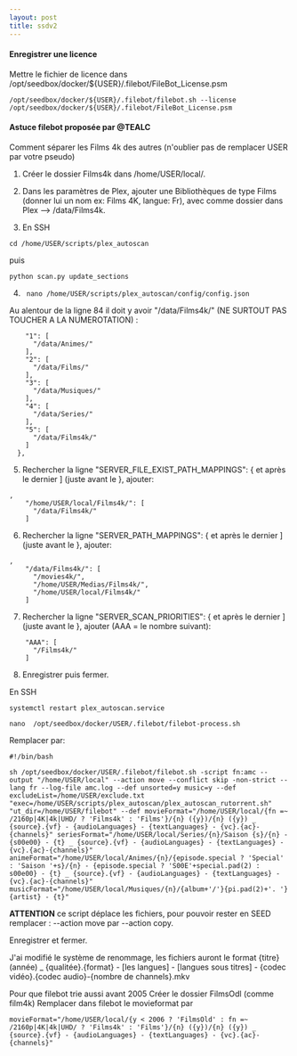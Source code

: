 ```yaml
---
layout: post
title: ssdv2
---
```


#### Enregistrer une licence

Mettre le fichier de licence dans /opt/seedbox/docker/${USER}/.filebot/FileBot_License.psm

```
/opt/seedbox/docker/${USER}/.filebot/filebot.sh --license /opt/seedbox/docker/${USER}/.filebot/FileBot_License.psm
```

#### Astuce filebot proposée par @TEALC

Comment séparer les Films 4k des autres (n'oublier pas de remplacer USER par votre pseudo)

1. Créer le dossier Films4k dans /home/USER/local/.

2. Dans les paramètres de Plex, ajouter une Bibliothèques de type Films (donner lui un nom ex: Films 4K, langue: Fr), avec comme dossier dans Plex --> /data/Films4k.

3. En SSH

```cd /home/USER/scripts/plex_autoscan``` 

puis 

```python scan.py update_sections```

4. ``` nano /home/USER/scripts/plex_autoscan/config/config.json```

Au alentour de la ligne 84 il doit y avoir "/data/Films4k/" (NE SURTOUT PAS TOUCHER A LA NUMEROTATION) :

```"PLEX_SECTION_PATH_MAPPINGS": {
    "1": [
      "/data/Animes/"
    ], 
    "2": [
      "/data/Films/"
    ], 
    "3": [
      "/data/Musiques/"
    ], 
    "4": [
      "/data/Series/"
    ], 
    "5": [
      "/data/Films4k/"
    ]
  },

```
5. Rechercher la ligne "SERVER_FILE_EXIST_PATH_MAPPINGS": { et après le dernier ] (juste avant le }, ajouter:

```
, 
    "/home/USER/local/Films4k/": [
      "/data/Films4k/"
    ]
```

6. Rechercher la ligne "SERVER_PATH_MAPPINGS": { et après le dernier ] (juste avant le }, ajouter:

```
,
    "/data/Films4k/": [
      "/movies4k/", 
      "/home/USER/Medias/Films4k/", 
      "/home/USER/local/Films4k/"
    ]
```

7. Rechercher la ligne "SERVER_SCAN_PRIORITIES": { et après le dernier ] (juste avant le }, ajouter (AAA = le nombre suivant):

```,
    "AAA": [
      "/Films4k/"
    ]
```

8. Enregistrer puis fermer.

En SSH

```systemctl restart plex_autoscan.service```

```nano  /opt/seedbox/docker/USER/.filebot/filebot-process.sh```

Remplacer par:

```
#!/bin/bash

sh /opt/seedbox/docker/USER/.filebot/filebot.sh -script fn:amc --output "/home/USER/local" --action move --conflict skip -non-strict --lang fr --log-file amc.log --def unsorted=y music=y --def excludeList=/home/USER/exclude.txt "exec=/home/USER/scripts/plex_autoscan/plex_autoscan_rutorrent.sh" "ut_dir=/home/USER/filebot" --def movieFormat="/home/USER/local/{fn =~ /2160p|4K|4k|UHD/ ? 'Films4k' : 'Films'}/{n} ({y})/{n} ({y}) _ {source}.{vf} - {audioLanguages} - {textLanguages} - {vc}.{ac}-{channels}" seriesFormat="/home/USER/local/Series/{n}/Saison {s}/{n} - {s00e00} - {t} _ {source}.{vf} - {audioLanguages} - {textLanguages} - {vc}.{ac}-{channels}" animeFormat="/home/USER/local/Animes/{n}/{episode.special ? 'Special' : 'Saison '+s}/{n} - {episode.special ? 'S00E'+special.pad(2) : s00e00} - {t} _ {source}.{vf} - {audioLanguages} - {textLanguages} - {vc}.{ac}-{channels}" musicFormat="/home/USER/local/Musiques/{n}/{album+'/'}{pi.pad(2)+'. '}{artist} - {t}"
```

**ATTENTION** ce script déplace les fichiers, pour pouvoir rester en SEED remplacer : --action move par --action copy.

 Enregistrer et fermer.

J'ai modifié le système de renommage, les fichiers auront le format {titre} (année) _ {qualitée}.{format} - [les langues] - [langues sous titres] - {codec vidéo}.{codec audio}-{nombre de channels}.mkv

Pour que filebot trie aussi avant 2005
Créer le dossier FilmsOdl (comme film4k)
Remplacer dans filebot le movieformat par 

```movieFormat="/home/USER/local/{y < 2006 ? 'FilmsOld' : fn =~ /2160p|4K|4k|UHD/ ? 'Films4k' : 'Films'}/{n} ({y})/{n} ({y}) _ {source}.{vf} - {audioLanguages} - {textLanguages} - {vc}.{ac}-{channels}" ```